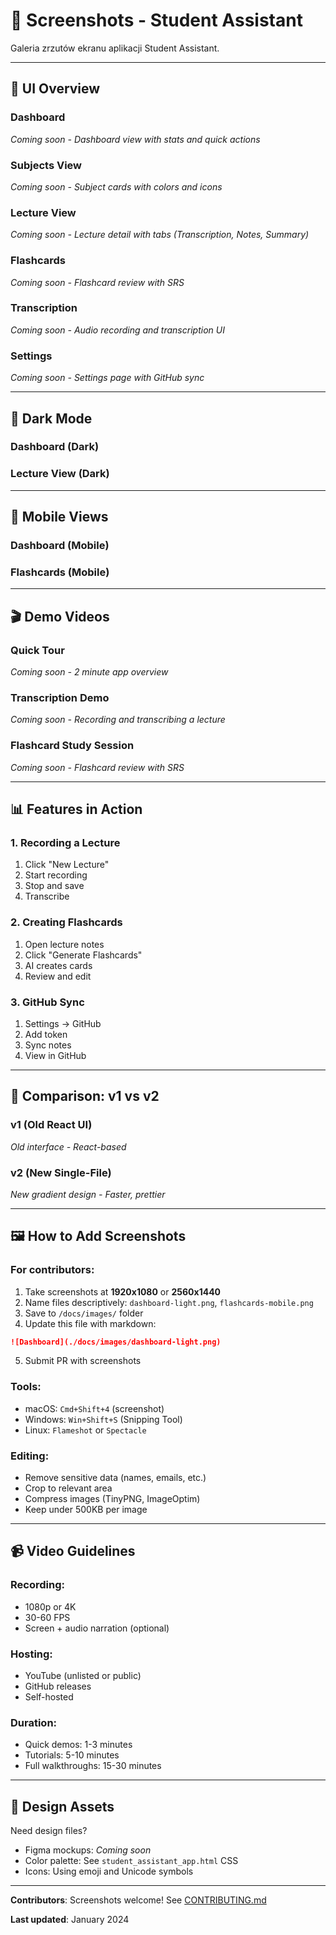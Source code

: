# 📸 Screenshots - Student Assistant

Galeria zrzutów ekranu aplikacji Student Assistant.

---

## 🎨 UI Overview

### Dashboard
<!-- TODO: Add screenshot -->
*Coming soon - Dashboard view with stats and quick actions*

### Subjects View
<!-- TODO: Add screenshot -->
*Coming soon - Subject cards with colors and icons*

### Lecture View
<!-- TODO: Add screenshot -->
*Coming soon - Lecture detail with tabs (Transcription, Notes, Summary)*

### Flashcards
<!-- TODO: Add screenshot -->
*Coming soon - Flashcard review with SRS*

### Transcription
<!-- TODO: Add screenshot -->
*Coming soon - Audio recording and transcription UI*

### Settings
<!-- TODO: Add screenshot -->
*Coming soon - Settings page with GitHub sync*

---

## 🌙 Dark Mode

### Dashboard (Dark)
<!-- TODO: Add screenshot -->

### Lecture View (Dark)
<!-- TODO: Add screenshot -->

---

## 📱 Mobile Views

### Dashboard (Mobile)
<!-- TODO: Add screenshot -->

### Flashcards (Mobile)
<!-- TODO: Add screenshot -->

---

## 🎬 Demo Videos

### Quick Tour
<!-- TODO: Add video link -->
*Coming soon - 2 minute app overview*

### Transcription Demo
<!-- TODO: Add video link -->
*Coming soon - Recording and transcribing a lecture*

### Flashcard Study Session
<!-- TODO: Add video link -->
*Coming soon - Flashcard review with SRS*

---

## 📊 Features in Action

### 1. Recording a Lecture
<!-- TODO: Add screenshots showing step by step -->
1. Click "New Lecture"
2. Start recording
3. Stop and save
4. Transcribe

### 2. Creating Flashcards
<!-- TODO: Add screenshots -->
1. Open lecture notes
2. Click "Generate Flashcards"
3. AI creates cards
4. Review and edit

### 3. GitHub Sync
<!-- TODO: Add screenshots -->
1. Settings → GitHub
2. Add token
3. Sync notes
4. View in GitHub

---

## 🎯 Comparison: v1 vs v2

### v1 (Old React UI)
<!-- TODO: Add screenshot of old UI -->
*Old interface - React-based*

### v2 (New Single-File)
<!-- TODO: Add screenshot of new UI -->
*New gradient design - Faster, prettier*

---

## 🖼️ How to Add Screenshots

### For contributors:

1. Take screenshots at **1920x1080** or **2560x1440**
2. Name files descriptively: `dashboard-light.png`, `flashcards-mobile.png`
3. Save to `/docs/images/` folder
4. Update this file with markdown:

```markdown
![Dashboard](./docs/images/dashboard-light.png)
```

5. Submit PR with screenshots

### Tools:
- macOS: `Cmd+Shift+4` (screenshot)
- Windows: `Win+Shift+S` (Snipping Tool)
- Linux: `Flameshot` or `Spectacle`

### Editing:
- Remove sensitive data (names, emails, etc.)
- Crop to relevant area
- Compress images (TinyPNG, ImageOptim)
- Keep under 500KB per image

---

## 📹 Video Guidelines

### Recording:
- 1080p or 4K
- 30-60 FPS
- Screen + audio narration (optional)

### Hosting:
- YouTube (unlisted or public)
- GitHub releases
- Self-hosted

### Duration:
- Quick demos: 1-3 minutes
- Tutorials: 5-10 minutes
- Full walkthroughs: 15-30 minutes

---

## 🎨 Design Assets

Need design files?
- Figma mockups: *Coming soon*
- Color palette: See `student_assistant_app.html` CSS
- Icons: Using emoji and Unicode symbols

---

**Contributors**: Screenshots welcome! See [CONTRIBUTING.md](./CONTRIBUTING.md)

**Last updated**: January 2024
